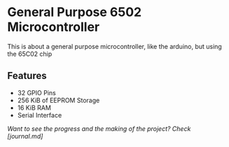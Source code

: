 # General Purpose 6502 Microcontroller

This is about a general purpose microcontroller, like the arduino, but using the 65C02 chip

## Features

- 32 GPIO Pins
- 256 KiB of EEPROM Storage
- 16 KiB RAM
- Serial Interface

_Want to see the progress and the making of the project? Check [journal.md]_
